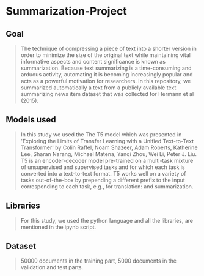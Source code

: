 # Summarization-Project

## Goal

> The technique of compressing a piece of text into a shorter version in order to minimize the size of the original text while maintaining vital informative aspects and content significance is known as summarization.
Because text summarizing is a time-consuming and arduous activity, automating it is becoming increasingly popular and acts as a powerful motivation for researchers.
In this repository, we summarized automatically a text from a publicly available text summarizing news item dataset that was collected for Hermann et al (2015). 

## Models used

> In this study we used the The T5 model which was presented in 'Exploring the Limits of Transfer Learning with a Unified Text-to-Text Transformer' by Colin Raffel, Noam Shazeer, Adam Roberts, Katherine Lee, Sharan Narang, Michael Matena, Yanqi Zhou, Wei Li, Peter J. Liu.
T5 is an encoder-decoder model pre-trained on a multi-task mixture of unsupervised and supervised tasks and for which each task is converted into a text-to-text format. T5 works well on a variety of tasks out-of-the-box by prepending a different prefix to the input corresponding to each task, e.g., for translation: and summarization.

## Libraries

> For this study, we used the python language and all the libraries, are mentioned in the ipynb script.

## Dataset 

> 50000 documents in the training part, 5000 documents in the validation and test parts.

